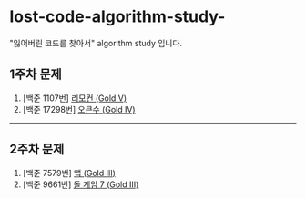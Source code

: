# lost-code-algorithm-study-
"잃어버린 코드를 찾아서" algorithm study 입니다.

## 1주차 문제
1. [백준 1107번] [리모컨 (Gold V)](https://www.acmicpc.net/problem/1107)
2. [백준 17298번] [오큰수 (Gold IV)](https://www.acmicpc.net/problem/17298)

---
## 2주차 문제
1. [백준 7579번] [앱 (Gold III)](https://www.acmicpc.net/problem/7579)
2. [백준 9661번] [돌 게임 7 (Gold III)](https://www.acmicpc.net/problem/9661)

